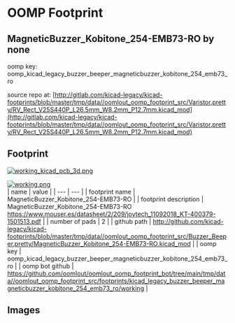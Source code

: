 # OOMP Footprint  
## MagneticBuzzer_Kobitone_254-EMB73-RO  by none  
  
oomp key: oomp_kicad_legacy_buzzer_beeper_magneticbuzzer_kobitone_254_emb73_ro  
  
source repo at: [http://gitlab.com/kicad-legacy/kicad-footprints/blob/master/tmp/data//oomlout_oomp_footprint_src/Varistor.pretty/RV_Rect_V25S440P_L26.5mm_W8.2mm_P12.7mm.kicad_mod](http://gitlab.com/kicad-legacy/kicad-footprints/blob/master/tmp/data//oomlout_oomp_footprint_src/Varistor.pretty/RV_Rect_V25S440P_L26.5mm_W8.2mm_P12.7mm.kicad_mod)  
## Footprint  
  
[![working_kicad_pcb_3d.png](working_kicad_pcb_3d_600.png)](working_kicad_pcb_3d.png)  
  
[![working.png](working_600.png)](working.png)  
| name | value | 
| --- | --- | 
| footprint name | MagneticBuzzer_Kobitone_254-EMB73-RO | 
| footprint description | MagneticBuzzer_Kobitone_254-EMB73-RO https://www.mouser.es/datasheet/2/209/joytech_11092018_KT-400379-1501513.pdf | 
| number of pads | 2 | 
| github path | http://github.com/kicad-legacy/kicad-footprints/blob/master/tmp/data//oomlout_oomp_footprint_src/Buzzer_Beeper.pretty/MagneticBuzzer_Kobitone_254-EMB73-RO.kicad_mod | 
| oomp key | oomp_kicad_legacy_buzzer_beeper_magneticbuzzer_kobitone_254_emb73_ro | 
| oomp bot github | https://github.com/oomlout/oomlout_oomp_footprint_bot/tree/main/tmp/data//oomlout_oomp_footprint_src/footprints/kicad_legacy_buzzer_beeper_magneticbuzzer_kobitone_254_emb73_ro/working | 
## Images  
